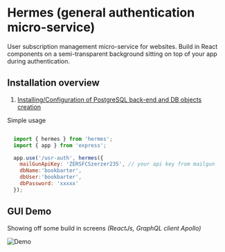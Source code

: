 # Hermes (general authentication micro-service)

User subscription management micro-service for websites. Build in React components on a semi-transparent background sitting on top of your app during
authentication.

## Installation overview

 1. [Installing/Configuration of PostgreSQL back-end and DB objects creation](docs/installing-postgresql96-centos7.md)

 Simple usage

 ```javascript

   import { hermes } from 'hermes';
   import { app } from 'express';

   app.use('/usr-auth', hermes({
     mailGunApiKey: 'ZERSFCSzerzer235', // your api key from mailgun
     dbName:'bookbarter',
     dbUser:'bookbarter',
     dbPassword: 'xxxxx'
   });
 ```

## GUI Demo

Showing off some build in screens  _(ReactJs, GraphQL client Apollo)_

![Demo](https://media.giphy.com/media/26gR1OLV9ebnFgjQI/giphy.gif)


